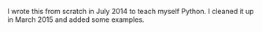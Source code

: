 I wrote this from scratch in July 2014 to teach myself Python. I cleaned it up in March 2015 and added some examples.

